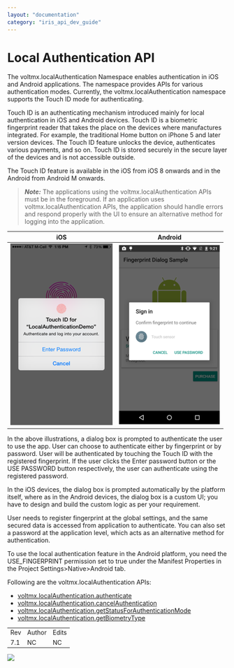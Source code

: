 ```yaml
---
layout: "documentation"
category: "iris_api_dev_guide"
---
```

                            

Local Authentication API
========================

The voltmx.localAuthentication Namespace enables authentication in iOS and Android applications. The namespace provides APIs for various authentication modes. Currently, the voltmx.localAuthentication namespace supports the Touch ID mode for authenticating.

Touch ID is an authenticating mechanism introduced mainly for local authentication in iOS and Android devices. Touch ID is a biometric fingerprint reader that takes the place on the devices where manufactures integrated. For example, the traditional Home button on iPhone 5 and later version devices. The Touch ID feature unlocks the device, authenticates various payments, and so on. Touch ID is stored securely in the secure layer of the devices and is not accessible outside.

The Touch ID feature is available in the iOS from iOS 8 onwards and in the Android from Android M onwards.

> **_Note:_** The applications using the voltmx.localAuthentication APIs must be in the foreground. If an application uses voltmx.localAuthentication APIs, the application should handle errors and respond properly with the UI to ensure an alternative method for logging into the application.

  
| iOS | Android |
| --- | --- |
| ![](resources/images/ios-touchid_234x416.png) | ![](resources/images/android-touchid_233x413.png) |

In the above illustrations, a dialog box is prompted to authenticate the user to use the app. User can choose to authenticate either by fingerprint or by password. User will be authenticated by touching the Touch ID with the registered fingerprint. If the user clicks the Enter password button or the USE PASSWORD button respectively, the user can authenticate using the registered password.

In the iOS devices, the dialog box is prompted automatically by the platform itself, where as in the Android devices, the dialog box is a custom UI; you have to design and build the custom logic as per your requirement.

User needs to register fingerprint at the global settings, and the same secured data is accessed from application to authenticate. You can also set a password at the application level, which acts as an alternative method for authentication.

To use the local authentication feature in the Android platform, you need the USE\_FINGERPRINT permission set to true under the Manifest Properties in the Project Settings>Native>Android tab.

Following are the voltmx.localAuthentication APIs:

*   [voltmx.localAuthentication.authenticate](voltmx.localauthentication_functions.html#authenticate)
*   [voltmx.localAuthentication.cancelAuthentication](voltmx.localauthentication_functions.html#cancelAuthentication)
*   [voltmx.localAuthentication.getStatusForAuthenticationMode](voltmx.localauthentication_functions.html#getStatusForAuthenticationMode)
*   [voltmx.localAuthentication.getBiometryType](voltmx.localauthentication_functions.html#biometryofDevice)

<table style="margin-left: 0;margin-right: auto;" data-mc-conditions="Default.HTML5 Only"><colgroup><col style="width: 37px;"> <col> <col></colgroup><tbody><tr><td>Rev</td><td>Author</td><td>Edits</td></tr><tr><td>7.1</td><td>NC</td><td>NC</td></tr></tbody></table>

![](resources/prettify/onload.png)
